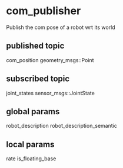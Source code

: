 com_publisher 
=============

Publish the com pose of a robot wrt its world
        
published topic
---------------
com_position geometry_msgs::Point
        
subscribed topic
----------------
joint_states sensor_msgs::JointState
        
global params
-------------
robot_description
robot_description_semantic
        
local params
------------  
rate
is_floating_base

